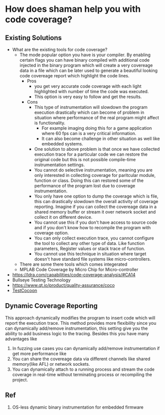 # How does shaman help you with code coverage?

## Existing Solutions

- What are the existing tools for code coverage?
    - The mode popular option you have is your compiler. By enabling certain flags you can have binary compiled with additional code injected in the binary program which will create a very  covereage data in a file which can be later used to generate a beautiful looking code covereage report which highlight the code lines.
        - Pros
            - you get very accurate code coverage with each light highlighted with number of time the code was executed.
            - This option is very easy to follow and get the results.
        - Cons
            - This type of instrumentation will slowdown the program execution drastically which can become of problem in situation where performance of the real program might affect is functionality. 
                - For example imaging doing this for a game application where 60 fps can is a very critical information. 
                - It can also become challenge in other situation as well like embedded systems.
            - One solution to above problem is that once we have collected execution trace for a particular code we can restore the original code but this is not possible compile-time instrumentation settings.
            - You cannot do selective instrumentation, meaning you are only interested in collecting coverage for paritcular module, function or class. Doing this can restored some of the performance of the program lost due to coverage instrumentation.
            - You only have one option to dump the coverage which is file, this can drastically slowdown the overall activity of coverage reporting. Imagine if you can collect the covereage data in a shared memory buffer or stream it over network socket and collect it on different device.
            - You cannot use this if you don't have access to source code and if you don't know how to recompile the program with coverage option.
            - You can only collect execution trace, you cannot configure the tool to collect any other type of data. Like function parameters, Register values or stack trace of function.
            - You cannot use this technique in situation where target doesn't have standard file systems like micro-controllers.
    - There are some there tools which comes integerated
    - MPLAB Code Coverage by Micro Chip for Micro-controller
- https://ldra.com/capabilities/code-coverage-analysis/#CA14
- Bullseye Testing Technology
- https://www.qt.io/product/quality-assurance/coco
- [TestCocoon](https://www.testcocoon.org/download.tmp.html)

## Dynamic Coverage Reporting

This approach dynamically modifies the program to insert code which will report the execution trace. This method provides more flexibility since you can dynamically add/remove instrumentation, this setting give you the ability to add business logic to the tracing. Besides this you have many advantages like
1. In fuzzing use cases you can dynamically add/remove instrumentation if get more performance like 
1. You can share the covereage data via different channels like shared memory(like AFL) or network sockets.
1. You can dynamically attach to a running process and stream the code coverage in real-time without terminating process or recompiling the project.

## Ref

1. OS-less dynamic binary instrumentation for embedded firmware